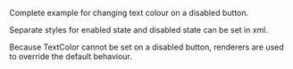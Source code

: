 Complete example for changing text colour on a disabled button.

Separate styles for enabled state and disabled state can be set in xml.

Because TextColor cannot be set on a disabled button, renderers are used to override the default behaviour.